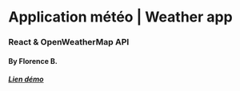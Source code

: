 # Application météo | Weather app

### React & OpenWeatherMap API

#### By Florence B.

##### [Lien démo](https://florencebastaraud.github.io/tameteo/)

